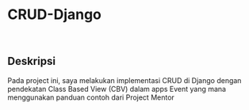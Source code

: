 # CRUD-Django
<br> 

## Deskripsi
Pada project ini, saya melakukan implementasi CRUD di Django dengan pendekatan Class Based View (CBV) dalam apps Event yang mana menggunakan panduan contoh dari Project Mentor

